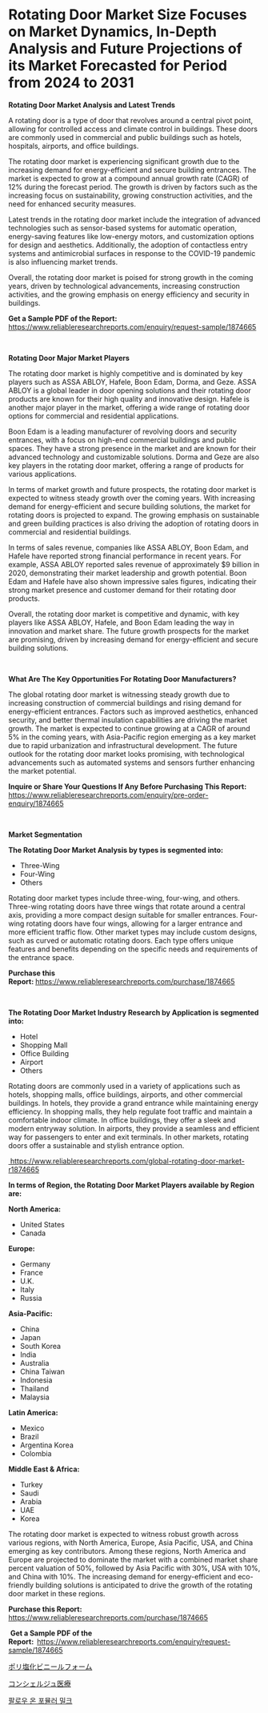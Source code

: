 <p><h1>Rotating Door Market Size Focuses on Market Dynamics, In-Depth Analysis and Future Projections of its Market Forecasted for Period from 2024 to 2031</h1></p><p><strong>Rotating Door Market Analysis and Latest Trends</strong></p>
<p><p>A rotating door is a type of door that revolves around a central pivot point, allowing for controlled access and climate control in buildings. These doors are commonly used in commercial and public buildings such as hotels, hospitals, airports, and office buildings.</p><p>The rotating door market is experiencing significant growth due to the increasing demand for energy-efficient and secure building entrances. The market is expected to grow at a compound annual growth rate (CAGR) of 12% during the forecast period. The growth is driven by factors such as the increasing focus on sustainability, growing construction activities, and the need for enhanced security measures.</p><p>Latest trends in the rotating door market include the integration of advanced technologies such as sensor-based systems for automatic operation, energy-saving features like low-energy motors, and customization options for design and aesthetics. Additionally, the adoption of contactless entry systems and antimicrobial surfaces in response to the COVID-19 pandemic is also influencing market trends.</p><p>Overall, the rotating door market is poised for strong growth in the coming years, driven by technological advancements, increasing construction activities, and the growing emphasis on energy efficiency and security in buildings.</p></p>
<p><strong>Get a Sample PDF of the Report:&nbsp;</strong> <a href="https://www.reliableresearchreports.com/enquiry/request-sample/1874665">https://www.reliableresearchreports.com/enquiry/request-sample/1874665</a></p>
<p>&nbsp;</p>
<p><strong>Rotating Door Major Market Players</strong></p>
<p><p>The rotating door market is highly competitive and is dominated by key players such as ASSA ABLOY, Hafele, Boon Edam, Dorma, and Geze. ASSA ABLOY is a global leader in door opening solutions and their rotating door products are known for their high quality and innovative design. Hafele is another major player in the market, offering a wide range of rotating door options for commercial and residential applications.</p><p>Boon Edam is a leading manufacturer of revolving doors and security entrances, with a focus on high-end commercial buildings and public spaces. They have a strong presence in the market and are known for their advanced technology and customizable solutions. Dorma and Geze are also key players in the rotating door market, offering a range of products for various applications.</p><p>In terms of market growth and future prospects, the rotating door market is expected to witness steady growth over the coming years. With increasing demand for energy-efficient and secure building solutions, the market for rotating doors is projected to expand. The growing emphasis on sustainable and green building practices is also driving the adoption of rotating doors in commercial and residential buildings.</p><p>In terms of sales revenue, companies like ASSA ABLOY, Boon Edam, and Hafele have reported strong financial performance in recent years. For example, ASSA ABLOY reported sales revenue of approximately $9 billion in 2020, demonstrating their market leadership and growth potential. Boon Edam and Hafele have also shown impressive sales figures, indicating their strong market presence and customer demand for their rotating door products.</p><p>Overall, the rotating door market is competitive and dynamic, with key players like ASSA ABLOY, Hafele, and Boon Edam leading the way in innovation and market share. The future growth prospects for the market are promising, driven by increasing demand for energy-efficient and secure building solutions.</p></p>
<p>&nbsp;</p>
<p><strong>What Are The Key Opportunities For Rotating Door Manufacturers?</strong></p>
<p><p>The global rotating door market is witnessing steady growth due to increasing construction of commercial buildings and rising demand for energy-efficient entrances. Factors such as improved aesthetics, enhanced security, and better thermal insulation capabilities are driving the market growth. The market is expected to continue growing at a CAGR of around 5% in the coming years, with Asia-Pacific region emerging as a key market due to rapid urbanization and infrastructural development. The future outlook for the rotating door market looks promising, with technological advancements such as automated systems and sensors further enhancing the market potential.</p></p>
<p><strong>Inquire or Share Your Questions If Any Before Purchasing This Report:</strong> <a href="https://www.reliableresearchreports.com/enquiry/pre-order-enquiry/1874665">https://www.reliableresearchreports.com/enquiry/pre-order-enquiry/1874665</a></p>
<p>&nbsp;</p>
<p><strong>Market Segmentation</strong></p>
<p><strong>The Rotating Door Market Analysis by types is segmented into:</strong></p>
<p><ul><li>Three-Wing</li><li>Four-Wing</li><li>Others</li></ul></p>
<p><p>Rotating door market types include three-wing, four-wing, and others. Three-wing rotating doors have three wings that rotate around a central axis, providing a more compact design suitable for smaller entrances. Four-wing rotating doors have four wings, allowing for a larger entrance and more efficient traffic flow. Other market types may include custom designs, such as curved or automatic rotating doors. Each type offers unique features and benefits depending on the specific needs and requirements of the entrance space.</p></p>
<p><strong>Purchase this Report:&nbsp;</strong><a href="https://www.reliableresearchreports.com/purchase/1874665">https://www.reliableresearchreports.com/purchase/1874665</a></p>
<p>&nbsp;</p>
<p><strong>The Rotating Door Market Industry Research by Application is segmented into:</strong></p>
<p><ul><li>Hotel</li><li>Shopping Mall</li><li>Office Building</li><li>Airport</li><li>Others</li></ul></p>
<p><p>Rotating doors are commonly used in a variety of applications such as hotels, shopping malls, office buildings, airports, and other commercial buildings. In hotels, they provide a grand entrance while maintaining energy efficiency. In shopping malls, they help regulate foot traffic and maintain a comfortable indoor climate. In office buildings, they offer a sleek and modern entryway solution. In airports, they provide a seamless and efficient way for passengers to enter and exit terminals. In other markets, rotating doors offer a sustainable and stylish entrance option.</p></p>
<p><a href="https://www.reliableresearchreports.com/global-rotating-door-market-r1874665">&nbsp;https://www.reliableresearchreports.com/global-rotating-door-market-r1874665</a></p>
<p><strong>In terms of Region, the Rotating Door Market Players available by Region are:</strong></p>
<p>
    <p> <strong> North America: </strong>
        <ul>
            <li>United States</li>
            <li>Canada</li>
        </ul>
        </p> 
    <p> <strong> Europe: </strong>
        <ul>
            <li>Germany</li>
            <li>France</li>
            <li>U.K.</li>
            <li>Italy</li>
            <li>Russia</li>
        </ul>
        </p> 
    <p> <strong> Asia-Pacific: </strong>
        <ul>
            <li>China</li>
            <li>Japan</li>
            <li>South Korea</li>
            <li>India</li>
            <li>Australia</li>
            <li>China Taiwan</li>
            <li>Indonesia</li>
            <li>Thailand</li>
            <li>Malaysia</li>
        </ul>
        </p> 
    <p> <strong> Latin America: </strong>
        <ul>
            <li>Mexico</li>
            <li>Brazil</li>
            <li>Argentina Korea</li>
            <li>Colombia</li>
        </ul>
        </p> 
    <p> <strong> Middle East & Africa: </strong>
        <ul>
            <li>Turkey</li>
            <li>Saudi</li>
            <li>Arabia</li>
            <li>UAE</li>
            <li>Korea</li>
        </ul>
    </p>
    </p>
<p><p>The rotating door market is expected to witness robust growth across various regions, with North America, Europe, Asia Pacific, USA, and China emerging as key contributors. Among these regions, North America and Europe are projected to dominate the market with a combined market share percent valuation of 50%, followed by Asia Pacific with 30%, USA with 10%, and China with 10%. The increasing demand for energy-efficient and eco-friendly building solutions is anticipated to drive the growth of the rotating door market in these regions.</p></p>
<p><strong>Purchase this Report: </strong><a href="https://www.reliableresearchreports.com/purchase/1874665">https://www.reliableresearchreports.com/purchase/1874665</a></p>
<p>&nbsp;<strong>Get a Sample PDF of the Report:&nbsp;&nbsp;</strong><a href="https://www.reliableresearchreports.com/enquiry/request-sample/1874665">https://www.reliableresearchreports.com/enquiry/request-sample/1874665</a></p>
<p><strong></strong></p>
<p><p><a href="https://medium.com/@charityrice70/rvc%E3%83%95%E3%82%A9%E3%83%BC%E3%83%A0%E5%B8%82%E5%A0%B4-%E5%B8%82%E5%A0%B4%E3%82%B7%E3%82%A7%E3%82%A2-%E5%B8%82%E5%A0%B4%E3%83%88%E3%83%AC%E3%83%B3%E3%83%89-%E5%B0%86%E6%9D%A5%E3%81%AE%E6%88%90%E9%95%B7%E3%82%92%E6%8E%A2%E3%82%8B-bdb9c989dacd">ポリ塩化ビニールフォーム</a></p><p><a href="https://medium.com/@carllane655/%E3%82%B3%E3%83%B3%E3%82%B7%E3%82%A7%E3%83%AB%E3%82%B8%E3%83%A5%E5%8C%BB%E5%AD%A6%E5%B8%82%E5%A0%B4%E5%88%86%E6%9E%90%E3%81%A82024%E5%B9%B4%E3%81%8B%E3%82%892031%E5%B9%B4%E3%81%AE%E6%9C%9F%E9%96%93%E3%81%AB%E4%BA%88%E6%83%B3%E3%81%95%E3%82%8C%E3%82%8B%E8%A6%8F%E6%A8%A1-0e1a1b00332f">コンシェルジュ医療</a></p><p><a href="https://medium.com/@carmellalang1/%ED%8C%94%EB%A1%9C%EC%9A%B0-%EC%98%A8-%ED%8F%AC%EB%AE%AC%EB%9F%AC-%EB%B6%84%EC%9C%A0-%EC%8B%9C%EC%9E%A5-%EC%8B%9C%EC%9E%A5-cagr-%EC%8B%9C%EC%9E%A5-%EB%8F%99%ED%96%A5-%EC%84%B1%EC%9E%A5-%EC%A0%84%EB%9E%B5%EC%97%90-%EB%8C%80%ED%95%9C-%ED%86%B5%EC%B0%B0%EB%A0%A5-4acc6fc4a5e6">팔로우 온 포뮬러 밀크</a></p></p>